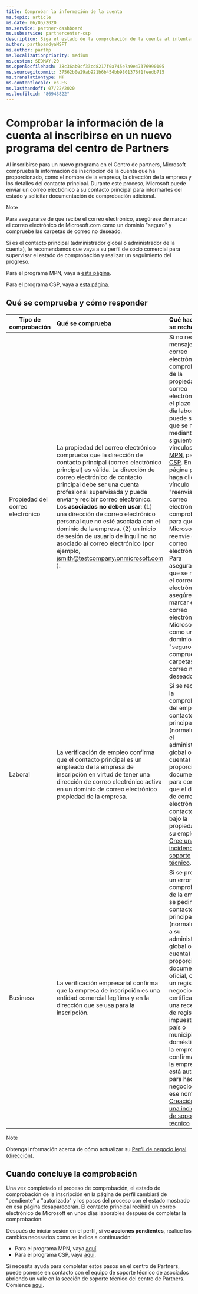 ```yaml
---
title: Comprobar la información de la cuenta
ms.topic: article
ms.date: 06/05/2020
ms.service: partner-dashboard
ms.subservice: partnercenter-csp
description: Siga el estado de la comprobación de la cuenta al intentar inscribirse en un nuevo programa del centro de Partners. Aprenda a proporcionar información adicional, si es necesario.
author: parthpandyaMSFT
ms.author: parthp
ms.localizationpriority: medium
ms.custom: SEOMAY.20
ms.openlocfilehash: 38c36ab0cf33cd8217f0a745e7a9e47376990105
ms.sourcegitcommit: 37562b0e29ab921b6b454bb9801376f1feedb715
ms.translationtype: MT
ms.contentlocale: es-ES
ms.lasthandoff: 07/22/2020
ms.locfileid: "86943822"
---
```

# <a name="verify-your-account-information-when-you-enroll-in-a-new-partner-center-program"></a>Comprobar la información de la cuenta al inscribirse en un nuevo programa del centro de Partners

Al inscribirse para un nuevo programa en el Centro de partners, Microsoft comprueba la información de inscripción de la cuenta que ha proporcionado, como el nombre de la empresa, la dirección de la empresa y los detalles del contacto principal. Durante este proceso, Microsoft puede enviar un correo electrónico a su contacto principal para informarles del estado y solicitar documentación de comprobación adicional.

>[!NOTE]
>Para asegurarse de que recibe el correo electrónico, asegúrese de marcar el correo electrónico de Microsoft.com como un dominio "seguro" y compruebe las carpetas de correo no deseado.

Si es el contacto principal (administrador global o administrador de la cuenta), le recomendamos que vaya a su perfil de socio comercial para supervisar el estado de comprobación y realizar un seguimiento del progreso.

Para el programa MPN, vaya a [esta página](https://partner.microsoft.com/pcv/accountsettings/connectedpartnerprofile).

Para el programa CSP, vaya a [esta página](https://partner.microsoft.com/pcv/accountsettings/partnerprofile).


## <a name="what-is-verified-and-how-to-respond"></a>Qué se comprueba y cómo responder

|**Tipo de comprobación**   |**Qué se comprueba**   |**Qué hacer si se rechaza**   |
|----------------------------|:-----------------------------------|:--------------------------------------|
|Propiedad del correo electrónico   |La propiedad del correo electrónico comprueba que la dirección de contacto principal (correo electrónico principal) es válida. La dirección de correo electrónico de contacto principal debe ser una cuenta profesional supervisada y puede enviar y recibir correo electrónico. Los **asociados no deben usar**: (1) una dirección de correo electrónico personal que no esté asociada con el dominio de la empresa. (2) un inicio de sesión de usuario de inquilino no asociado al correo electrónico (por ejemplo, jsmith@testcompany.onmicrosoft.com ).  |Si no recibe el mensaje de correo electrónico de comprobación de la propiedad del correo electrónico en el plazo de un día laborable, puede solicitar que se reenvíe mediante los siguientes vínculos: para [MPN](https://partner.microsoft.com/pcv/accountsettings/connectedpartnerprofile), para [CSP](https://partner.microsoft.com/pcv/accountsettings/partnerprofile). En la página perfil, haga clic en el vínculo "reenviar correo electrónico de comprobación" para que Microsoft le reenvíe el correo electrónico. Para asegurarse de que se recibe el correo electrónico, asegúrese de marcar el correo electrónico de Microsoft.com como un dominio "seguro" y compruebe las carpetas de correo no deseado.|
|Laboral |La verificación de empleo confirma que el contacto principal es un empleado de la empresa de inscripción en virtud de tener una dirección de correo electrónico activa en un dominio de correo electrónico propiedad de la empresa.|Si se rechaza la comprobación del empleo, el contacto principal (normalmente, el administrador global o de la cuenta) deberá proporcionar documentación para confirmar que el dominio de correo electrónico del contacto está bajo la propiedad de su empleador. [Cree una incidencia de soporte técnico](https://partner.microsoft.com/dashboard/support/csp/servicerequests/create?stage=2&topicid=c34a5c81-a111-476d-11a4-81c808c37a6b).|
|Business   |La verificación empresarial confirma que la empresa de inscripción es una entidad comercial legítima y en la dirección que se usa para la inscripción.|Si se produce un error en la comprobación de la empresa, se pedirá al contacto principal (normalmente, a su administrador global o de cuenta) que proporcione documentación oficial, como un registro del negocio o un certificado o una recepción de registro de impuestos, del país o municipio doméstico de la empresa que confirma que la empresa está autorizada para hacer negocios bajo ese nombre [Creación de una incidencia de soporte técnico](https://partner.microsoft.com/dashboard/support/csp/servicerequests/create?stage=2&topicid=52ac28f3-d58f-99d9-9846-3df5a6477c54)|

>[!NOTE]
>Obtenga información acerca de cómo actualizar su [Perfil de negocio legal (dirección)](update-your-partner-profile.md).

## <a name="when-verification-concludes"></a>Cuando concluye la comprobación

Una vez completado el proceso de comprobación, el estado de comprobación de la inscripción en la página de perfil cambiará de "pendiente" a "autorizado" y los pasos del proceso con el estado mostrado en esa página desaparecerán.
El contacto principal recibirá un correo electrónico de Microsoft en unos días laborables después de completar la comprobación. 

Después de iniciar sesión en el perfil, si ve **acciones pendientes**, realice los cambios necesarios como se indica a continuación:

- Para el programa MPN, vaya [aquí](https://partner.microsoft.com/pcv/accountsettings/connectedpartnerprofile).  
- Para el programa CSP, vaya [aquí](https://partner.microsoft.com/pcv/accountsettings/partnerprofile).

Si necesita ayuda para completar estos pasos en el centro de Partners, puede ponerse en contacto con el equipo de soporte técnico de asociados abriendo un vale en la sección de soporte técnico del centro de Partners.  Comience [aquí](https://partner.microsoft.com/dashboard/support/servicerequests/create?stage=2&topicid=21655de7-7dbb-4927-33a2-f60f45feadf3).


